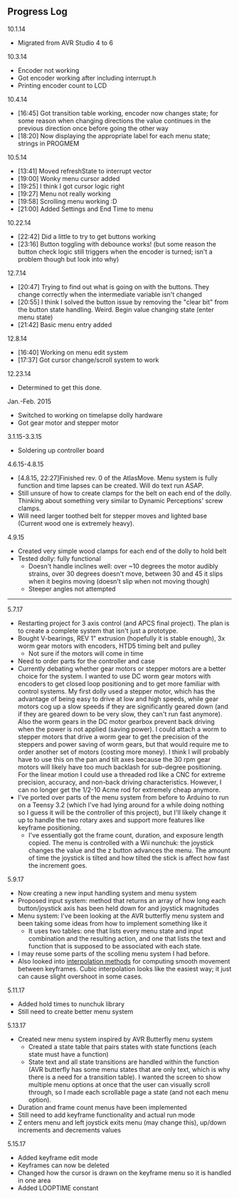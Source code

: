 ## Progress Log

10.1.14

- Migrated from AVR Studio 4 to 6

10.3.14

- Encoder not working
- Got encoder working after including interrupt.h
- Printing encoder count to LCD

10.4.14

- [16:45] Got transition table working, encoder now changes state; for some reason when changing directions the value continues in the previous direction once before going the other way
- [18:20] Now displaying the appropriate label for each menu state; strings in PROGMEM

10.5.14

- [13:41] Moved refreshState to interrupt vector
- [19:00] Wonky menu cursor added
- [19:25] I think I got cursor logic right
- [19:27] Menu not really working
- [19:58] Scrolling menu working :D
- [21:00] Added Settings and End Time to menu

10.22.14

- [22:42] Did a little to try to get buttons working
- [23:16] Button toggling with debounce works! (but some reason the button check logic still triggers when the encoder is turned; isn't a problem though but look into why)

12.7.14

- [20:47] Trying to find out what is going on with the buttons. They change correctly when the intermediate variable isn't changed
- [20:55] I think I solved the button issue by removing the "clear bit" from the button state handling. Weird. Begin value changing state (enter menu state)
- [21:42] Basic menu entry added

12.8.14

- [16:40] Working on menu edit system
- [17:37] Got cursor change/scroll system to work

12.23.14

- Determined to get this done.

Jan.-Feb. 2015

- Switched to working on timelapse dolly hardware
- Got gear motor and stepper motor

3.1.15-3.3.15

- Soldering up controller board

4.6.15-4.8.15

- [4.8.15, 22:27]Finished rev. 0 of the AtlasMove. Menu system is fully function and time lapses can be created. Will do text run ASAP. 
- Still unsure of how to create clamps for the belt on each end of the dolly. Thinking about something very similar to Dynamic Perceptions' screw clamps.
- Will need larger toothed belt for stepper moves and lighted base (Current wood one is extremely heavy).

4.9.15

- Created very simple wood clamps for each end of the dolly to hold belt
- Tested dolly: fully functional
    - Doesn't handle inclines well: over ~10 degrees the motor audibly strains, over 30 degrees doesn't move, between 30 and 45 it slips when it begins moving (doesn't slip when not moving though)
    - Steeper angles not attempted
---

5.7.17

- Restarting project for 3 axis control (and APCS final project). The plan is to create a complete system that isn't just a prototype.
- Bought V-bearings, REV 1" extrusion (hopefully it is stable enough), 3x worm gear motors with encoders, HTD5 timing belt and pulley
    - Not sure if the motors will come in time
- Need to order parts for the controller and case
- Currently debating whether gear motors or stepper motors are a better choice for the system. I wanted to use DC worm gear motors with encoders to get closed loop positioning and to get more familiar with control systems. My first dolly used a stepper motor, which has the advantage of being easy to drive at low and high speeds, while gear motors cog up a slow speeds if they are significantly geared down (and if they are geared down to be very slow, they can't run fast anymore). Also the worm gears in the DC motor gearbox prevent back driving when the power is not applied (saving power). I could attach a worm to stepper motors that drive a worm gear to get the precision of the steppers and power saving of worm gears, but that would require me to order another set of motors (costing more money). I think I will probably have to use this on the pan and tilt axes because the 30 rpm gear motors will likely have too much backlash for sub-degree positioning. For the linear motion I could use a threaded rod like a CNC for extreme precision, accuracy, and non-back driving characteristics. However, I can no longer get the 1/2-10 Acme rod for extremely cheap anymore.
- I've ported over parts of the menu system from before to Arduino to run on a Teensy 3.2 (which I've had lying around for a while doing nothing so I guess it will be the controller of this project), but I'll likely change it up to handle the two rotary axes and support more features like keyframe positioning.
    - I've essentially got the frame count, duration, and exposure length copied. The menu is controlled with a Wii nunchuk: the joystick changes the value and the z button advances the menu. The amount of time the joystick is tilted and how tilted the stick is affect how fast the increment goes.

5.9.17

- Now creating a new input handling system and menu system
- Proposed input system: method that returns an array of how long each button/joystick axis has been held down for and joystick magnitudes
- Menu system: I've been looking at the AVR butterfly menu system and been taking some ideas from how to implement something like it
    - It uses two tables: one that lists every menu state and input combination and the resulting action, and one that lists the text and function that is supposed to be associated with each state.
- I may reuse some parts of the scolling menu system I had before.
- Also looked into [interpolation methods](http://paulbourke.net/miscellaneous/interpolation/) for computing smooth movement between keyframes. Cubic interpolation looks like the easiest way; it just can cause slight overshoot in some cases. 

5.11.17
- Added hold times to nunchuk library
- Still need to create better menu system

5.13.17
- Created new menu system inspired by AVR Butterfly menu system
    - Created a state table that pairs states with state functions (each state must have a function)
    - State text and all state transitions are handled within the function (AVR butterfly has some menu states that are only text, which is why there is a need for a transition table). I wanted the screen to show multiple menu options at once that the user can visually scroll through, so I made each scrollable page a state (and not each menu option).
- Duration and frame count menus have been implemented
- Still need to add keyframe functionality and actual run mode
- Z enters menu and left joystick exits menu (may change this), up/down increments and decrements values

5.15.17
- Added keyframe edit mode
- Keyframes can now be deleted
- Changed how the cursor is drawn on the keyframe menu so it is handled in one area
- Added LOOPTIME constant
